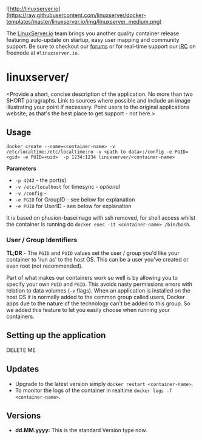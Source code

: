 ![http://linuxserver.io](https://raw.githubusercontent.com/linuxserver/docker-templates/master/linuxserver.io/img/linuxserver_medium.png)

The [LinuxServer.io](https://www.linuxserver.io/) team brings you another quality container release featuring auto-update on startup, easy user mapping and community support. Be sure to checkout our [forums](https://forum.linuxserver.io/index.php) or for real-time support our [IRC](https://www.linuxserver.io/irc/) on freenode at `#linuxserver.io`.

# linuxserver/<container-name>

<Provide a short, concise description of the application. No more than two SHORT paragraphs. Link to sources where possible and include an image illustrating your point if necessary. Point users to the original applications website, as that's the best place to get support - not here.>

## Usage

```
docker create --name=<container-name> -v /etc/localtime:/etc/localtime:ro -v <path to data>:/config -e PGID=<gid> -e PUID=<uid>  -p 1234:1234 linuxserver/<container-name>
```

**Parameters**

* `-p 4242` - the port(s)
* `-v /etc/localhost` for timesync - *optional*
* `-v /config` -
* `-e PGID` for GroupID - see below for explanation
* `-e PUID` for UserID - see below for explanation

It is based on phusion-baseimage with ssh removed, for shell access whilst the container is running do `docker exec -it <container-name> /bin/bash`.

### User / Group Identifiers

**TL;DR** - The `PGID` and `PUID` values set the user / group you'd like your container to 'run as' to the host OS. This can be a user you've created or even root (not recommended).

Part of what makes our containers work so well is by allowing you to specify your own `PUID` and `PGID`. This avoids nasty permissions errors with relation to data volumes (`-v` flags). When an application is installed on the host OS it is normally added to the common group called users, Docker apps due to the nature of the technology can't be added to this group. So we added this feature to let you easily choose when running your containers.

## Setting up the application 

<Insert a basic user guide here to get a n00b up and running with the software inside the container.> DELETE ME


## Updates

* Upgrade to the latest version simply `docker restart <container-name>`.
* To monitor the logs of the container in realtime `docker logs -f <container-name>`.



## Versions

+ **dd.MM.yyyy:** This is the standard Version type now. 
